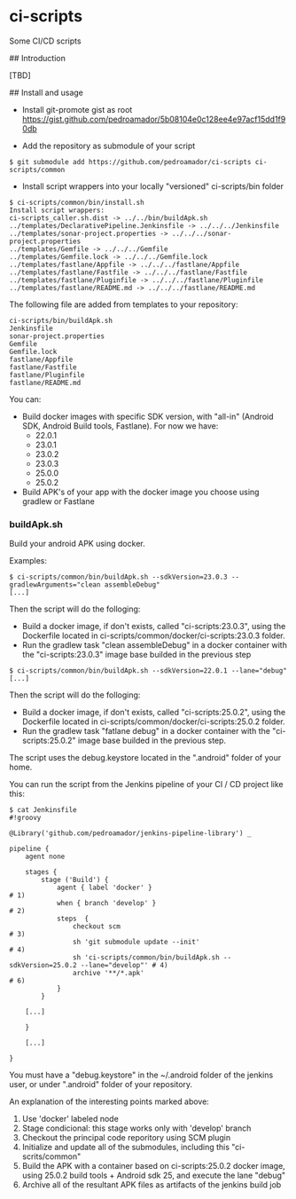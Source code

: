 # ci-scripts

Some CI/CD scripts

## Introduction

[TBD]

## Install and usage

* Install git-promote gist as root https://gist.github.com/pedroamador/5b08104e0c128ee4e97acf15dd1f90db

* Add the repository as submodule of your script

```
$ git submodule add https://github.com/pedroamador/ci-scripts ci-scripts/common
```

* Install script wrappers into your locally "versioned" ci-scripts/bin folder

```
$ ci-scripts/common/bin/install.sh 
Install script wrappers:
ci-scripts_caller.sh.dist -> ../../bin/buildApk.sh
../templates/DeclarativePipeline.Jenkinsfile -> ../../../Jenkinsfile
../templates/sonar-project.properties -> ../../../sonar-project.properties
../templates/Gemfile -> ../../../Gemfile
../templates/Gemfile.lock -> ../../../Gemfile.lock
../templates/fastlane/Appfile -> ../../../fastlane/Appfile
../templates/fastlane/Fastfile -> ../../../fastlane/Fastfile
../templates/fastlane/Pluginfile -> ../../../fastlane/Pluginfile
../templates/fastlane/README.md -> ../../../fastlane/README.md
```

The following file are added from templates to your repository:

```
ci-scripts/bin/buildApk.sh
Jenkinsfile
sonar-project.properties
Gemfile
Gemfile.lock
fastlane/Appfile
fastlane/Fastfile
fastlane/Pluginfile
fastlane/README.md
```

You can:

* Build docker images with specific SDK version, with "all-in" (Android SDK, Android Build tools, Fastlane). For now we have:
  * 22.0.1
  * 23.0.1
  * 23.0.2
  * 23.0.3
  * 25.0.0
  * 25.0.2
* Build APK's of your app with the docker image you choose using gradlew or Fastlane

### buildApk.sh

Build your android APK using docker.

Examples:

```
$ ci-scripts/common/bin/buildApk.sh --sdkVersion=23.0.3 --gradlewArguments="clean assembleDebug"
[...]
```

Then the script will do the folloging:

* Build a docker image, if don't exists, called "ci-scripts:23.0.3", using the Dockerfile located in ci-scripts/common/docker/ci-scripts:23.0.3 folder.
* Run the gradlew task "clean assembleDebug" in a docker container with the "ci-scripts:23.0.3" image base builded in the previous step

```
$ ci-scripts/common/bin/buildApk.sh --sdkVersion=22.0.1 --lane="debug"
[...]
```

Then the script will do the folloging:
* Build a docker image, if don't exists, called "ci-scripts:25.0.2", using the Dockerfile located in ci-scripts/common/docker/ci-scripts:25.0.2 folder.
* Run the gradlew task "fatlane debug" in a docker container with the "ci-scripts:25.0.2" image base builded in the previous step.

The script uses the debug.keystore located in the ".android" folder of your home.

You can run the script from the Jenkins pipeline of your CI / CD project like this:

```
$ cat Jenkinsfile
#!groovy

@Library('github.com/pedroamador/jenkins-pipeline-library') _

pipeline {
    agent none

    stages {
        stage ('Build') {
            agent { label 'docker' }                                                        # 1)
            when { branch 'develop' }                                                       # 2)
            steps  {
                checkout scm                                                                # 3)
                sh 'git submodule update --init'                                            # 4)
                sh 'ci-scripts/common/bin/buildApk.sh --sdkVersion=25.0.2 --lane="develop"' # 4)
                archive '**/*.apk'                                                          # 6)
            }
        }

    [...]

    }   

    [...]

}
```

You must have a "debug.keystore" in the ~/.android folder of the jenkins user, or under ".android" folder of your repository.

An explanation of the interesting points marked above:
1. Use 'docker' labeled node
2. Stage condicional: this stage works only with 'develop' branch
3. Checkout the principal code reporitory using SCM plugin
4. Initialize and update all of the submodules, including this "ci-scrits/common"
5. Build the APK with a container based on ci-scripts:25.0.2 docker image, using 25.0.2 build tools + Android sdk 25, and execute the lane "debug"
6. Archive all of the resultant APK files as artifacts of the jenkins build job
